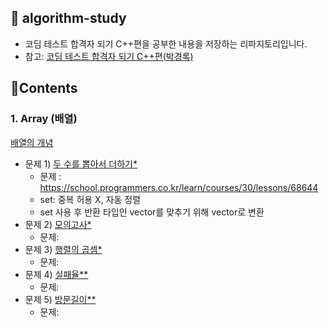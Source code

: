 ## 📙 algorithm-study

* 코딤 테스트 합격자 되기 C++편을 공부한 내용을 저장하는 리파지토리입니다.
* 참고: [코딤 테스트 합격자 되기 C++편(박경록)](https://product.kyobobook.co.kr/detail/S000213087020)

## 🧩Contents

### 1. Array (배열)
[배열의 개념](https://velog.io/@jungwy98/%EC%95%8C%EA%B3%A0%EB%A6%AC%EC%A6%98-%EB%B0%B0%EC%97%B4)
* 문제 1) [두 수를 뽑아서 더하기*](https://github.com/Jung-kr/algorithm-study-programmers/blob/main/array/problem1)
  * 문제 : https://school.programmers.co.kr/learn/courses/30/lessons/68644
  * set: 중복 허용 X, 자동 정렬
  * set 사용 후 반환 타입인 vector를 맞추기 위해 vector로 변환 
* 문제 2) [모의고사*]()
  * 문제: 
* 문제 3) [행렬의 곱셈*]()
  * 문제:
* 문제 4) [실패율** ]()
  * 문제: 
* 문제 5) [방문길이**]()
  * 문제: 
